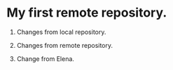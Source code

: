 # My first remote repository.

1. Changes from local repository.

2. Changes from remote repository.

3. Change from Elena.